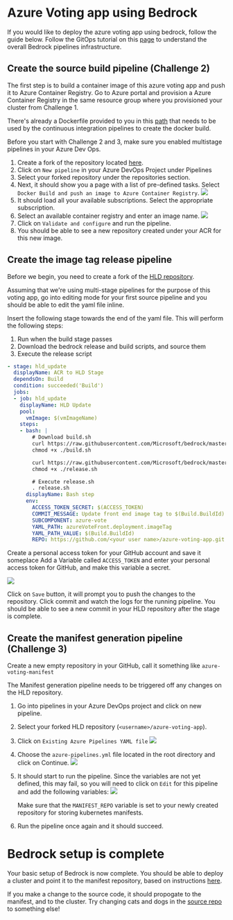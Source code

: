 # Azure Voting app using Bedrock

If you would like to deploy the azure voting app using bedrock, follow the guide below. Follow the GitOps tutorial on this [page](https://github.com/microsoft/bedrock/tree/master/gitops/azure-devops) to understand the overall Bedrock pipelines infrastructure.

## Create the source build pipeline (Challenge 2)

The first step is to build a container image of this azure voting app and push it to Azure Container Registry. 
Go to Azure portal and provision a Azure Container Registry in the same resource group where you provisioned your cluster from Challenge 1.

There's already a Dockerfile provided to you in this [path](https://github.com/samiyaakhtar/azure-voting-app-redis/blob/master/azure-vote/Dockerfile) that needs to be used by the continuous integration pipelines to create the docker build. 

Before you start with Challenge 2 and 3, make sure you enabled multistage pipelines in your Azure Dev Ops. 
1. Create a fork of the repository located [here](https://github.com/Azure-Samples/azure-voting-app-redis). 
2. Click on `New pipeline` in your Azure DevOps Project under Pipelines
3. Select your forked repository under the repositories section.
4. Next, it should show you a page with a list of pre-defined tasks. Select `Docker Build and push an image to Azure Container Registry`.
    ![](./images/select_docker.png)
5. It should load all your available subscriptions. Select the appropriate subscription.
6. Select an available container registry and enter an image name. 
    ![](./images/select_ACR.png)
7. Click on `Validate and configure` and run the pipeline. 
8. You should be able to see a new repository created under your ACR for this new image.


## Create the image tag release pipeline

Before we begin, you need to create a fork of the [HLD repository](https://github.com/samiyaakhtar/azure-voting-app). 

Assuming that we're using multi-stage pipelines for the purpose of this voting app, go into editing mode for your first source pipeline and you should be able to edit the yaml file inline. 

Insert the following stage towards the end of the yaml file. This will perform the following steps:
1. Run when the build stage passes
2. Download the bedrock release and build scripts, and source them
3. Execute the release script

```yaml
- stage: hld_update
  displayName: ACR to HLD Stage
  dependsOn: Build
  condition: succeeded('Build')
  jobs:
  - job: hld_update
    displayName: HLD Update
    pool:
      vmImage: $(vmImageName)
    steps:
    - bash: |
        # Download build.sh
        curl https://raw.githubusercontent.com/Microsoft/bedrock/master/gitops/azure-devops/build.sh > build.sh
        chmod +x ./build.sh

        curl https://raw.githubusercontent.com/Microsoft/bedrock/master/gitops/azure-devops/release.sh > release.sh
        chmod +x ./release.sh

        # Execute release.sh
        . release.sh
      displayName: Bash step
      env:
        ACCESS_TOKEN_SECRET: $(ACCESS_TOKEN)
        COMMIT_MESSAGE: Update front end image tag to $(Build.BuildId)
        SUBCOMPONENT: azure-vote
        YAML_PATH: azureVoteFront.deployment.imageTag
        YAML_PATH_VALUE: $(Build.BuildId)
        REPO: https://github.com/<your user name>/azure-voting-app.git
```
Create a personal access token for your GitHub account and save it someplace
Add a Variable called `ACCESS_TOKEN` and enter your personal access token for GitHub, and make this variable a secret. 

![](./images/access_token.png)

Click on `Save` button, it will prompt you to push the changes to the repository. Click commit and watch the logs for the running pipeline. You should be able to see a new commit in your HLD repository after the stage is complete. 

## Create the manifest generation pipeline (Challenge 3)

Create a new empty repository in your GitHub, call it something like `azure-voting-manifest`

The Manifest generation pipeline needs to be triggered off any changes on the HLD repository. 

1. Go into pipelines in your Azure DevOps project and click on new pipeline.
2. Select your forked HLD repository (`<username>/azure-voting-app`).
3. Click on `Existing Azure Pipelines YAML file`
    ![](./images/existing_yaml_file.png) 
4. Choose the `azure-pipelines.yml` file located in the root directory and click on Continue.
    ![](./images/select_yaml_file.png)
5. It should start to run the pipeline. Since the variables are not yet defined, this may fail, so you will need to click on `Edit` for this pipeline and add the following variables:
    ![](./images/hld_variables.png)

    Make sure that the `MANIFEST_REPO` variable is set to your newly created repository for storing kubernetes manifests.

6. Run the pipeline once again and it should succeed. 

# Bedrock setup is complete

Your basic setup of Bedrock is now complete. You should be able to deploy a cluster and point it to the manifest repository, based on instructions [here](https://github.com/microsoft/bedrock/blob/master/docs/azure-simple/README.md).

If you make a change to the source code, it should propogate to the manifest, and to the cluster. Try changing cats and dogs in the [source repo](https://github.com/Azure-Samples/azure-voting-app-redis/blob/master/azure-vote/azure-vote/config_file.cfg) to something else!

